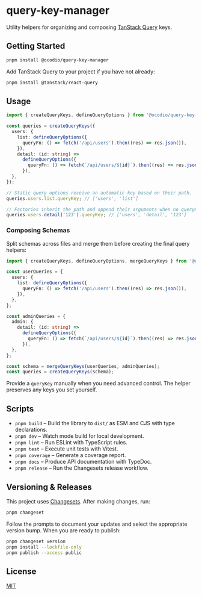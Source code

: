 # query-key-manager

Utility helpers for organizing and composing [TanStack Query](https://tanstack.com/query/latest) keys.

## Getting Started

```bash
pnpm install @ocodio/query-key-manager
```

Add TanStack Query to your project if you have not already:

```bash
pnpm install @tanstack/react-query
```

## Usage

```ts
import { createQueryKeys, defineQueryOptions } from '@ocodio/query-key-manager';

const queries = createQueryKeys({
  users: {
    list: defineQueryOptions({
      queryFn: () => fetch('/api/users').then((res) => res.json()),
    }),
    detail: (id: string) =>
      defineQueryOptions({
        queryFn: () => fetch(`/api/users/${id}`).then((res) => res.json()),
      }),
  },
});

// Static query options receive an automatic key based on their path.
queries.users.list.queryKey; // ['users', 'list']

// Factories inherit the path and append their arguments when no queryKey is provided.
queries.users.detail('123').queryKey; // ['users', 'detail', '123']
```

### Composing Schemas

Split schemas across files and merge them before creating the final query helpers:

```ts
import { createQueryKeys, defineQueryOptions, mergeQueryKeys } from '@ocodio/query-key-manager';

const userQueries = {
  users: {
    list: defineQueryOptions({
      queryFn: () => fetch('/api/users').then((res) => res.json()),
    }),
  },
};

const adminQueries = {
  admin: {
    detail: (id: string) =>
      defineQueryOptions({
        queryFn: () => fetch(`/api/users/${id}`).then((res) => res.json()),
      }),
  },
};

const schema = mergeQueryKeys(userQueries, adminQueries);
const queries = createQueryKeys(schema);
```

Provide a `queryKey` manually when you need advanced control. The helper preserves any keys you set yourself.

## Scripts

- `pnpm build` – Build the library to `dist/` as ESM and CJS with type declarations.
- `pnpm dev` – Watch mode build for local development.
- `pnpm lint` – Run ESLint with TypeScript rules.
- `pnpm test` – Execute unit tests with Vitest.
- `pnpm coverage` – Generate a coverage report.
- `pnpm docs` – Produce API documentation with TypeDoc.
- `pnpm release` – Run the Changesets release workflow.

## Versioning & Releases

This project uses [Changesets](https://github.com/changesets/changesets). After making changes, run:

```bash
pnpm changeset
```

Follow the prompts to document your updates and select the appropriate version bump. When you are ready to publish:

```bash
pnpm changeset version
pnpm install --lockfile-only
pnpm publish --access public
```

## License

[MIT](./LICENSE)
